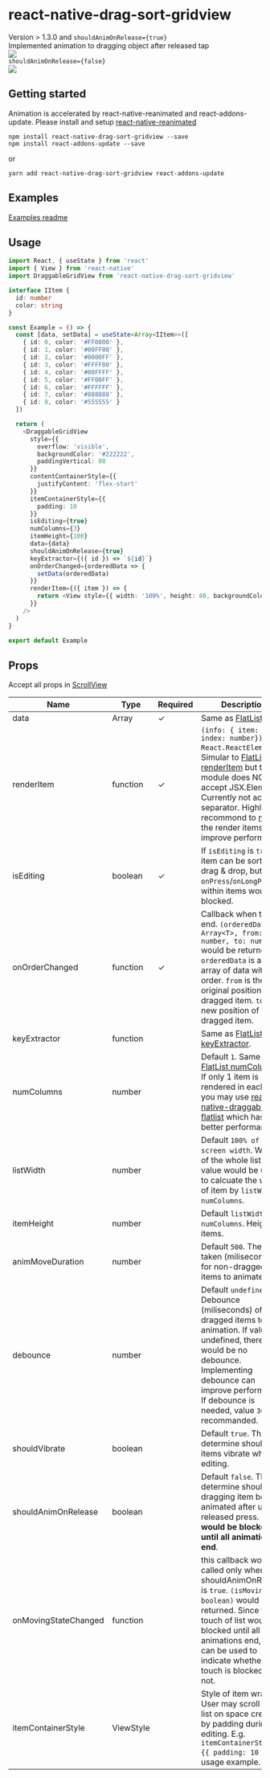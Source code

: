 # react-native-drag-sort-gridview

Version > 1.3.0 and `shouldAnimOnRelease={true}`\
Implemented animation to dragging object after released tap\
![](./__doc__/demo_1_3_0.gif)\
`shouldAnimOnRelease={false}`\
![](./__doc__/demo_1_2_2.gif)

## Getting started

Animation is accelerated by react-native-reanimated and react-addons-update. Please install and setup [react-native-reanimated](https://github.com/kmagiera/react-native-reanimated)

```
npm install react-native-drag-sort-gridview --save
npm install react-addons-update --save
```

or

```
yarn add react-native-drag-sort-gridview react-addons-update
```

## Examples

[Examples readme](./example)

## Usage

```ts
import React, { useState } from 'react'
import { View } from 'react-native'
import DraggableGridView from 'react-native-drag-sort-gridview'

interface IItem {
  id: number
  color: string
}

const Example = () => {
  const [data, setData] = useState<Array<IItem>>([
    { id: 0, color: '#FF0000' },
    { id: 1, color: '#00FF00' },
    { id: 2, color: '#0000FF' },
    { id: 3, color: '#FFFF00' },
    { id: 4, color: '#00FFFF' },
    { id: 5, color: '#FF00FF' },
    { id: 6, color: '#FFFFFF' },
    { id: 7, color: '#888888' },
    { id: 8, color: '#555555' }
  ])

  return (
    <DraggableGridView
      style={{
        overflow: 'visible',
        backgroundColor: '#222222',
        paddingVertical: 80
      }}
      contentContainerStyle={{
        justifyContent: 'flex-start'
      }}
      itemContainerStyle={{
        padding: 10
      }}
      isEditing={true}
      numColumns={3}
      itemHeight={100}
      data={data}
      shouldAnimOnRelease={true}
      keyExtractor={({ id }) => `${id}`}
      onOrderChanged={orderedData => {
        setData(orderedData)
      }}
      renderItem={({ item }) => {
        return <View style={{ width: '100%', height: 80, backgroundColor: item.color }}></View>
      }}
    />
  )
}

export default Example
```

## Props

Accept all props in [ScrollView](https://reactnative.dev/docs/scrollview)

| Name                 | Type      | Required | Description                                                                                                                                                                                                                                                                                                                                            |
| -------------------- | --------- | -------- | ------------------------------------------------------------------------------------------------------------------------------------------------------------------------------------------------------------------------------------------------------------------------------------------------------------------------------------------------------ |
| data                 | Array<T>  | ✓        | Same as [FlatList data](https://reactnative.dev/docs/flatlist#required-data).                                                                                                                                                                                                                                                                          |
| renderItem           | function  | ✓        | `(info: { item: T, index: number}) => React.ReactElement`. Simular to [FlatList renderItem](https://reactnative.dev/docs/flatlist#required-renderitem) but this module does NOT accept JSX.Element. Currently not accept separator. Highly recommond to [memo](https://beta.reactjs.org/reference/react/memo) the render items to improve performance. |
| isEditing            | boolean   | ✓        | If `isEditing` is `true`, item can be sorted by drag & drop, but `onPress`/`onLongPress` within items would be blocked.                                                                                                                                                                                                                                |
| onOrderChanged       | function  | ✓        | Callback when touch end. `(orderedData: Array<T>, from: number, to: number)` would be returned. `orderedData` is an array of data with new order. `from` is the original position of the dragged item. `to` is the new position of the dragged item.                                                                                                   |
| keyExtractor         | function  |          | Same as [FlatList keyExtractor](https://reactnative.dev/docs/flatlist#keyextractor).                                                                                                                                                                                                                                                                   |
| numColumns           | number    |          | Default `1`. Same as [FlatList numColumns](https://reactnative.dev/docs/flatlist#numcolumns). If only 1 item is rendered in each row, you may use [react-native-draggable-flatlist](https://github.com/computerjazz/react-native-draggable-flatlist) which has better performance.                                                                     |
| listWidth            | number    |          | Default `100% of screen width`. Width of the whole list, This value would be used to calcuate the width of item by `listWidth / numColumns`.                                                                                                                                                                                                           |
| itemHeight           | number    |          | Default `listWidth / numColumns`. Height of items.                                                                                                                                                                                                                                                                                                     |
| animMoveDuration     | number    |          | Default `500`. The time taken (miliseconds) for non-dragged items to animate.                                                                                                                                                                                                                                                                          |
| debounce             | number    |          | Default `undefined`. Debounce (miliseconds) of non-dragged items to start animation. If value is undefined, there would be no debounce. Implementing debounce can improve performance. If debounce is needed, value `300` is recommanded.                                                                                                              |
| shouldVibrate        | boolean   |          | Default `true`. This determine should the items vibrate while editing.                                                                                                                                                                                                                                                                                 |
| shouldAnimOnRelease  | boolean   |          | Default `false`. This determine should the dragging item be animated after user released press. **Touch would be blocked until all animations end**.                                                                                                                                                                                                   |
| onMovingStateChanged | function  |          | this callback would be called only when shouldAnimOnRelease is `true`. `(isMoving: boolean)` would be returned. Since the touch of list would be blocked until all animations end, this can be used to indicate whether touch is blocked or not.                                                                                                       |
| itemContainerStyle   | ViewStyle |          | Style of item wrapper. User may scroll the list on space created by padding during editing. E.g. `itemContainerStyle={{ padding: 10 }}` in usage example.                                                                                                                                                                                              |
